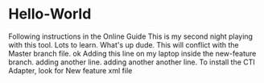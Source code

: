 # Hello-World
Following instructions in the Online Guide
This is my second night playing with this tool. Lots to learn. What's up dude. This will conflict with the Master branch file.
ok
Adding this line on my laptop inside the new-feature branch. 
adding another line.
adding another another line.
 To install the CTI Adapter, look for New feature xml file
